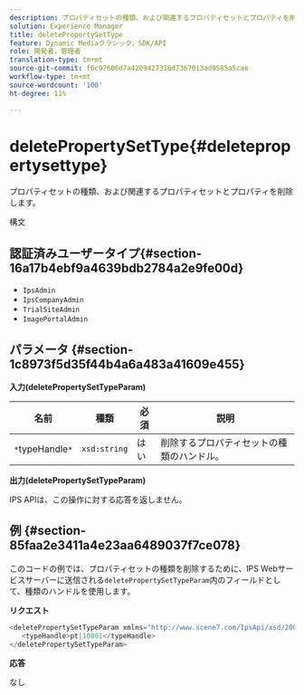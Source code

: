 ```yaml
---
description: プロパティセットの種類、および関連するプロパティセットとプロパティを削除します。
solution: Experience Manager
title: deletePropertySetType
feature: Dynamic Mediaクラシック，SDK/API
role: 開発者，管理者
translation-type: tm+mt
source-git-commit: f6c97606d7a4209427316d7367013ad9585a5cae
workflow-type: tm+mt
source-wordcount: '100'
ht-degree: 11%

---
```



# deletePropertySetType{#deletepropertysettype}

プロパティセットの種類、および関連するプロパティセットとプロパティを削除します。

構文

## 認証済みユーザータイプ{#section-16a17b4ebf9a4639bdb2784a2e9fe00d}

* `IpsAdmin`
* `IpsCompanyAdmin`
* `TrialSiteAdmin`
* `ImagePortalAdmin`

## パラメータ {#section-1c8973f5d35f44b4a6a483a41609e455}

**入力(deletePropertySetTypeParam)**

| 名前 | 種類 | 必須 | 説明 |
|---|---|---|---|
| `*`typeHandle`*` | `xsd:string` | はい | 削除するプロパティセットの種類のハンドル。 |

**出力(deletePropertySetTypeParam)**

IPS APIは、この操作に対する応答を返しません。

## 例 {#section-85faa2e3411a4e23aa6489037f7ce078}

このコードの例では、プロパティセットの種類を削除するために、IPS Webサービスサーバーに送信される`deletePropertySetTypeParam`内のフィールドとして、種類のハンドルを使用します。

**リクエスト**

```java
<deletePropertySetTypeParam xmlns="http://www.scene7.com/IpsApi/xsd/2008-01-15">
   <typeHandle>pt|10801</typeHandle>
</deletePropertySetTypeParam>
```

**応答**

なし
